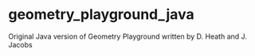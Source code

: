 # geometry_playground_java
Original Java version of Geometry Playground
written by D. Heath and J. Jacobs
